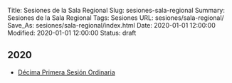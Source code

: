 Title: Sesiones de la Sala Regional
Slug: sesiones-sala-regional
Summary: Sesiones de la Sala Regional
Tags: Sesiones
URL: sesiones/sala-regional/
Save_As: sesiones/sala-regional/index.html
Date: 2020-01-01 12:00:00
Modified: 2020-01-01 12:00:00
Status: draft

## 2020

- [Décima Primera Sesión Ordinaria](2020/decima-primera-sesion-ordinaria/)



